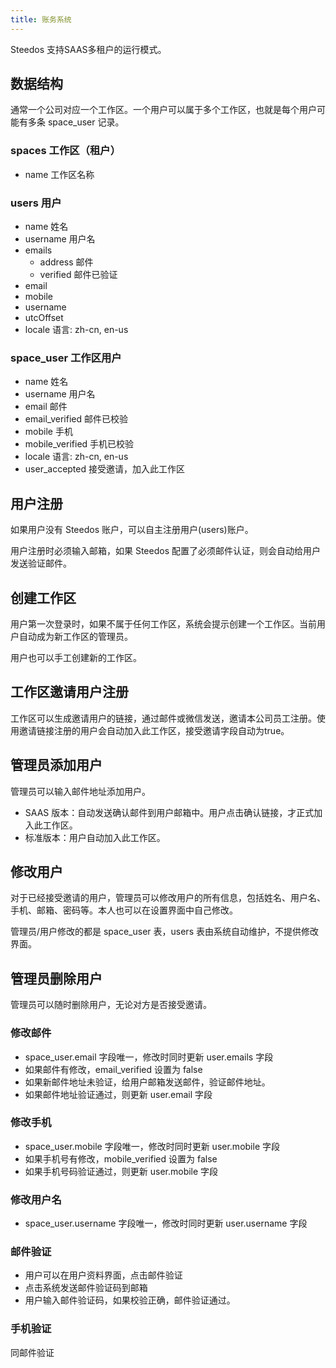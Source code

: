 ```yaml
---
title: 账务系统
---
```


Steedos 支持SAAS多租户的运行模式。

## 数据结构

通常一个公司对应一个工作区。一个用户可以属于多个工作区，也就是每个用户可能有多条 space_user 记录。

### spaces 工作区（租户）

- name 工作区名称

### users 用户

- name 姓名
- username 用户名
- emails 
  - address 邮件
  - verified 邮件已验证
- email
- mobile
- username
- utcOffset
- locale 语言: zh-cn, en-us

### space_user 工作区用户

- name 姓名
- username 用户名
- email 邮件
- email_verified 邮件已校验
- mobile 手机
- mobile_verified 手机已校验
- locale 语言: zh-cn, en-us
- user_accepted 接受邀请，加入此工作区

## 用户注册

如果用户没有 Steedos 账户，可以自主注册用户(users)账户。

用户注册时必须输入邮箱，如果 Steedos 配置了必须邮件认证，则会自动给用户发送验证邮件。

## 创建工作区

用户第一次登录时，如果不属于任何工作区，系统会提示创建一个工作区。当前用户自动成为新工作区的管理员。

用户也可以手工创建新的工作区。

## 工作区邀请用户注册

工作区可以生成邀请用户的链接，通过邮件或微信发送，邀请本公司员工注册。使用邀请链接注册的用户会自动加入此工作区，接受邀请字段自动为true。

## 管理员添加用户

管理员可以输入邮件地址添加用户。

- SAAS 版本：自动发送确认邮件到用户邮箱中。用户点击确认链接，才正式加入此工作区。
- 标准版本：用户自动加入此工作区。

## 修改用户

对于已经接受邀请的用户，管理员可以修改用户的所有信息，包括姓名、用户名、手机、邮箱、密码等。本人也可以在设置界面中自己修改。

管理员/用户修改的都是 space_user 表，users 表由系统自动维护，不提供修改界面。

## 管理员删除用户

管理员可以随时删除用户，无论对方是否接受邀请。

### 修改邮件

- space_user.email 字段唯一，修改时同时更新 user.emails 字段
- 如果邮件有修改，email_verified 设置为 false
- 如果新邮件地址未验证，给用户邮箱发送邮件，验证邮件地址。
- 如果邮件地址验证通过，则更新 user.email 字段

### 修改手机

- space_user.mobile 字段唯一，修改时同时更新 user.mobile 字段
- 如果手机号有修改，mobile_verified 设置为 false
- 如果手机号码验证通过，则更新 user.mobile 字段

### 修改用户名

- space_user.username 字段唯一，修改时同时更新 user.username 字段

### 邮件验证

- 用户可以在用户资料界面，点击邮件验证
- 点击系统发送邮件验证码到邮箱
- 用户输入邮件验证码，如果校验正确，邮件验证通过。

### 手机验证

同邮件验证
